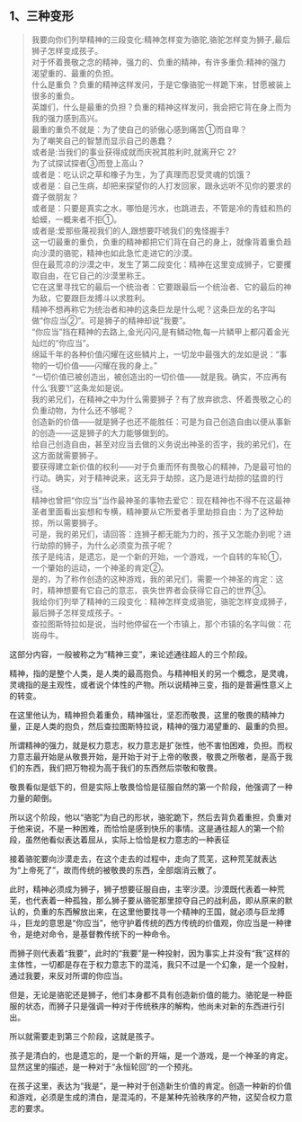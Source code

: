 <h2>1、三种变形</h2><blockquote data-pid="opYPBVDj">我要向你们列举精神的三段变化:精神怎样变为骆驼,骆驼怎样变为狮子,最后狮子怎样变成孩子。<br>对于怀着畏敬之念的精神，强力的、负重的精神，有许多重负:精神的强力渴望重的、最重的负担。<br>什么是重负？负重的精神这样发问，于是它像骆驼一样跪下来，甘愿被装上很多的重负。<br>英雄们，什么是最重的负担？负重的精神这样发问，我会把它背在身上而为我的强力感到高兴。<br>最重的重负不就是：为了使自己的骄傲心感到痛苦①而自卑？<br>为了嘲笑自己的智慧而显示自己的愚蠢？<br>或者是:当我们的事业获得成就而庆祝其胜利时,就离开它 2?<br>为了试探试探者③而登上高山？<br>或者是：吃认识之草和橡子为生，为了真理而忍受灵魂的饥饿？<br>或者是：自己生病，却把来探望你的人打发回家，跟永远听不见你的要求的聋子做朋友？<br>或者是：只要是真实之水，哪怕是污水，也跳进去，不管是冷的青蛙和热的蛤蟆，一概来者不拒①。<br>或者是:爱那些蔑视我们的人,跟想要吓唬我们的鬼怪握手?<br>这一切最重的重负，负重的精神都把它们背在自己的身上，就像背着重负趋向沙漠的骆驼，精神也如此急忙走进它的沙漠。<br>但在最荒凉的沙漠之中，发生了第二段变化：精神在这里变成狮子，它要攫取自由，在它自己的沙漠里称王。<br>它在这里寻找它的最后一个统治者：它要跟最后一个统治者、它的最后的神为敌，它要跟巨龙搏斗以求胜利。<br>精神不想再称它为统治者和神的这条巨龙是什么呢？这条巨龙的名字叫做“你应当②”。可是狮子的精神却说“我要”。<br>“你应当”挡在精神的去路上,金光闪闪,是有鳞动物,每一片鳞甲上都闪着金光灿烂的“你应当”。<br>绵延千年的各种价值闪耀在这些鳞片上，一切龙中最强大的龙如是说：“事物的一切价值——闪耀在我的身上。”<br>“一切价值已被创造出，被创造出的一切价值——就是我。确实，不应再有什么‘我要’!”这条龙如是说。<br>我的弟兄们，在精神之中为什么需要狮子？有了放弃欲念、怀着畏敬之心的负重动物，为什么还不够呢？<br>创造新的价值——就是狮子也还不能胜任：可是为自己创造自由以便从事新的创造——这是狮子的大力能够做到的。<br>给自己创造自由，甚至对应当去做的义务说出神圣的否字，我的弟兄们，在这方面就需要狮子。<br>要获得建立新价值的权利——对于负重而怀有畏敬心的精神，乃是最可怕的行动。确实，对于精神说来，这无异于劫掠，这乃是进行劫掠的猛兽的行径。<br>精神也曾把“你应当”当作最神圣的事物去爱它：现在精神也不得不在这最神圣者里面看出妄想和专横，精神要从它所爱者手里劫掠自由：为了这种劫掠，所以需要狮子。<br>可是，我的弟兄们，请回答：连狮子都无能为力的，孩子又怎能办到呢？进行劫掠的狮子，为什么必须变为孩子呢？<br>孩子是纯洁，是遗忘，是一个新的开始，一个游戏，一个自转的车轮①，一个肇始的运动，一个神圣的肯定②。<br>是的，为了称作创造的这种游戏，我的弟兄们，需要一个神圣的肯定：这时，精神想要有它自己的意志，丧失世界者会获得它自己的世界③。<br>我给你们列举了精神的三段变化：精神怎样变成骆驼，骆驼怎样变成狮子，最后狮子怎样变成孩子。-<br>查拉图斯特拉如是说，当时他停留在一个市镇上，那个市镇的名字叫做：花斑母牛。</blockquote><p data-pid="j1s8uWn5">这部分内容，一般被称之为“精神三变”，来论述通往超人的三个阶段。</p><p data-pid="VJpT4wqi">精神，指的是整个人类，是人类的最高抱负。与精神相关的另一个概念，是灵魂，灵魂指的是主观性，或者说个体性的产物。所以说精神三变，指的是普遍性意义上的转变。</p><p data-pid="63Bk5LLY">在这里他认为，精神担负着重负，精神强壮，坚忍而敬畏，这里的敬畏的精神力量，正是人类的抱负，然后查拉图斯特拉说，精神的强力渴望重的、最重的负担。</p><p data-pid="gxqABIxy">所谓精神的强力，就是权力意志，权力意志是扩张性，他不害怕困难，负担。而权力意志最开始是从敬畏开始，是开始于对于上帝的敬畏，敬畏之所敬者，是高于我们的东西，我们把万物视为高于我们的东西然后崇敬和敬畏。</p><p data-pid="UAMYheXT">敬畏看似是低下的，但是实际上敬畏恰恰是征服自然的第一个阶段，他强调了一种力量的颠倒。</p><p data-pid="G2QDGKQN">所以这个阶段，他以“骆驼”为自己的形状，骆驼跪下，然后去背负着重担，负重对于他来说，不是一种困难，而恰恰是感到快乐的事情。这是通往超人的第一个阶段，虽然他看似表达着屈从，实际上恰恰是权力意志的一种表征</p><p data-pid="XPpiMKVc">接着骆驼要向沙漠走去，在这个走去的过程中，走向了荒芜，这种荒芜就表达为“上帝死了”，故而传统的被敬畏的东西，全部烟消云散了。</p><p data-pid="7O0814Yc">此时，精神必须成为狮子，狮子想要征服自由，主宰沙漠。沙漠既代表着一种荒芜，也代表着一种孤独，那么狮子要从骆驼那里掠夺自己的战利品，即从原来的默认的，负重的东西解放出来，在这里他要找寻一个精神的王国，就必须与巨龙搏斗，巨龙的意思是“你应当”，他守护着传统的西方传统的价值观，你应当是一种律令，是绝对命令，是基督教传统下的一种命令。</p><p data-pid="ydbcrDwQ">而狮子则代表着“我要”，此时的“我要”是一种投射，因为事实上并没有“我”这样的主体性，一切都是存在于权力意志下的混沌，我只不过是一个幻象，是一个投射，通过我要，来反对所谓的你应当。</p><p data-pid="22NQlscu">但是，无论是骆驼还是狮子，他们本身都不具有创造新价值的能力。骆驼是一种臣服的状态，而狮子只是强调一种对于传统秩序的解构，他尚未对新的东西进行引出。</p><p data-pid="Wv2zePfJ">所以就需要走到第三个阶段，这就是孩子。</p><p data-pid="5pKoAT0r">孩子是清白的，也是遗忘的，是一个新的开端，是一个游戏，是一个神圣的肯定。显然这里的描述，是一种对于“永恒轮回”的一个预兆。</p><p data-pid="QxmuVHhT">在孩子这里，表达为“我是”，是一种对于创造新生价值的肯定。创造一种新的价值和游戏，必须是生成的清白，是混沌的，不是某种先验秩序的产物，这契合权力意志的要求。</p><p></p><p></p><p></p><p></p><p></p><p></p><p></p><p></p><p></p><p></p><p></p><p></p><p></p><p></p><p></p><p></p><p></p><p></p><p></p><p></p><p></p><p></p><p></p><p></p><p></p><p></p><p></p><p></p>